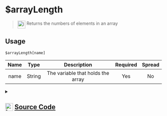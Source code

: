 # $arrayLength
> <img align="top" src="https://upload.wikimedia.org/wikipedia/commons/thumb/e/e4/Infobox_info_icon.svg/160px-Infobox_info_icon.svg.png?20150409153300" alt="image" width="25" height="auto"> Returns the numbers of elements in an array
## Usage
```
$arrayLength[name]
```
| Name | Type | Description | Required | Spread
| :---: | :---: | :---: | :---: | :---: |
name | String | The variable that holds the array | Yes | No
<details>
<summary>
    
## <img align="top" src="https://cdn4.iconfinder.com/data/icons/iconsimple-logotypes/512/github-512.png" alt="image" width="25" height="auto">  [Source Code](https://github.com/tryforge/ForgeScript-V2/blob/main/src/native/arrayLength.ts)
    
</summary>
    
```ts
import { ArgType, NativeFunction, Return } from "../structures"

export default new NativeFunction({
    name: "$arrayLength",
    version: "1.0.0",
    description: "Returns the numbers of elements in an array",
    unwrap: true,
    args: [
        {
            name: "name",
            description: "The variable that holds the array",
            rest: false,
            required: true,
            type: ArgType.String
        }
    ],
    brackets: true,
    execute(ctx, args) {
        const arr = ctx.getEnvironmentKey(args)
        return Return.success(Array.isArray(arr) ? arr.length : 0)
    },
})
```
    
</details>